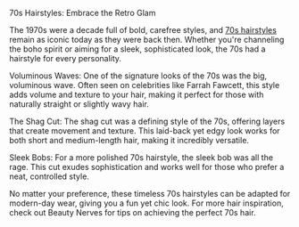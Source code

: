 70s Hairstyles: Embrace the Retro Glam

The 1970s were a decade full of bold, carefree styles, and [70s hairstyles](https://beautynerves.com/70s-hairstyles/) remain as iconic today as they were back then. Whether you're channeling the boho spirit or aiming for a sleek, sophisticated look, the 70s had a hairstyle for every personality.

Voluminous Waves: One of the signature looks of the 70s was the big, voluminous wave. Often seen on celebrities like Farrah Fawcett, this style adds volume and texture to your hair, making it perfect for those with naturally straight or slightly wavy hair.

The Shag Cut: The shag cut was a defining style of the 70s, offering layers that create movement and texture. This laid-back yet edgy look works for both short and medium-length hair, making it incredibly versatile.

Sleek Bobs: For a more polished 70s hairstyle, the sleek bob was all the rage. This cut exudes sophistication and works well for those who prefer a neat, controlled style.

No matter your preference, these timeless 70s hairstyles can be adapted for modern-day wear, giving you a fun yet chic look. For more hair inspiration, check out Beauty Nerves for tips on achieving the perfect 70s hair.
